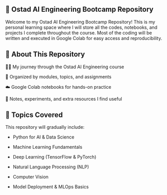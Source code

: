 ## 📘 Ostad AI Engineering Bootcamp Repository 

Welcome to my Ostad AI Engineering Bootcamp Repository! This is my personal learning space where I will store all the codes, notebooks, and projects I complete throughout the course. Most of the coding will be written and executed in Google Colab for easy access and reproducibility.

## 🚀 About This Repository

🧑‍🎓 My journey through the Ostad AI Engineering course

📂 Organized by modules, topics, and assignments

☁️ Google Colab notebooks for hands-on practice

📝 Notes, experiments, and extra resources I find useful

## 📒 Topics Covered

This repository will gradually include:

* Python for AI & Data Science

* Machine Learning Fundamentals

* Deep Learning (TensorFlow & PyTorch)

* Natural Language Processing (NLP)

* Computer Vision

* Model Deployment & MLOps Basics
